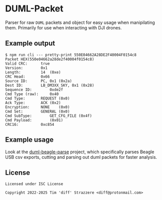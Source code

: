 # DUML-Packet
Parser for raw `DUML` packets and object for easy usage when manipilating them. Primarily for use when interacting with DJI drones.

## Example output
```
$ npm run cli --- pretty-print 550E04662A28DE2F40004F0154c8
Packet HEX(550e04662a28de2f40004f0154c8)
Valid CRC:		true
Version:		0x1
Length:			14	(0xe)
CRC Head:		0x66
Source ID:		PC, 0x1 (0x2a)
Dest ID:		LB_DM3XX_SKY, 0x1 (0x28)
Sequence ID:		0xde2f
Cmd Type (raw):		0x40
Cmd Type:		REQUEST	(0x0)
Ack Type:		ACK	(0x2)
Encryption:		NONE	(0x0)
Cmd Set:		GENERAL	(0x0)
Cmd SubType:		GET_CFG_FILE (0x4f)
Cmd Payload:		(0x01)
CRC16:			0xc854
```

## Example usage
Look at the [duml-beagle-parse](https://github.com/strazzere/duml-beagle-parse) project, which specifically parses Beagle USB csv exports, cutting and parsing out duml packets for faster analysis. 

## License
```
Licensed under ISC License

Copyright 2022-2025 Tim 'diff' Strazzere <diff@protonmail.com>
```